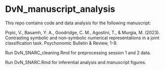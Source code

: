 # DvN_manuscript_analysis
This repo contains code and data analysis for the following manuscript:

Prpic, V., Basamh, Y. A., Goodridge, C. M., Agostini, T., & Murgia, M. (2023). Contrasting symbolic and non-symbolic numerical representations in a joint classification task. Psychonomic Bulletin & Review, 1-9.

Run DvN_SNARC_cleaning.Rmd for preprocessing session 1 and 2 data. 

Run DvN_SNARC.Rmd for inferential analysis and manuscript figures. 
